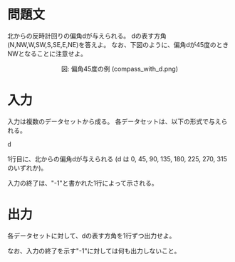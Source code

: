 問題文
==
北からの反時計回りの偏角dが与えられる。
dの表す方角(N,NW,W,SW,S,SE,E,NE)を答えよ。
なお、下図のように、偏角dが45度のときNWとなることに注意せよ。
<center>
図: 偏角45度の例 (compass_with_d.png)
</center>

入力
==
入力は複数のデータセットから成る。
各データセットは、以下の形式で与えられる。

<pre>
d
</pre>

1行目に、北からの偏角dが与えられる (d は 0, 45, 90, 135, 180, 225, 270, 315 のいずれか)。

入力の終了は、"-1"と書かれた1行によって示される。

出力
==
各データセットに対して、dの表す方角を1行ずつ出力せよ。

なお、入力の終了を示す"-1"に対しては何も出力しないこと。

